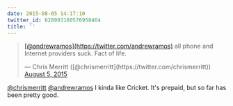 ```yaml
---
date: 2015-08-05 14:17:10
twitter_id: 628993160576958464
title: ''
---
```


<blockquote class="twitter-tweet"><p lang="en" dir="ltr"><a href="https://twitter.com/andrewramos?ref_src=twsrc%5Etfw">[@andrewramos](https://twitter.com/andrewramos)</a> all phone and Internet providers suck. Fact of life.</p>&mdash; Chris Merritt ([@chrismerritt](https://twitter.com/chrismerritt)) <a href="https://twitter.com/chrismerritt/status/628992819638718464?ref_src=twsrc%5Etfw">August 5, 2015</a></blockquote>
<script async src="https://platform.twitter.com/widgets.js" charset="utf-8"></script>

[@chrismerritt](https://twitter.com/chrismerritt) [@andrewramos](https://twitter.com/andrewramos) I kinda like Cricket. It's prepaid, but so far has been pretty good.

